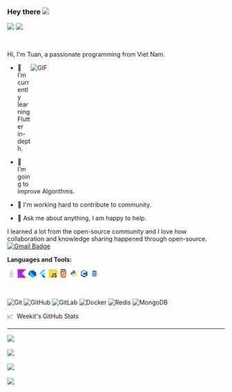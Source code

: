 
### Hey there <img src="https://media.giphy.com/media/hvRJCLFzcasrR4ia7z/giphy.gif" width="25px">

![](https://visitor-badge.glitch.me/badge?page_id=huynhhuutuan) ![](https://img.shields.io/github/last-commit/huynhhuutuan)

<br />

Hi, I'm Tuan, a passionate programming from Viet Nam.

<img align="right" alt="GIF" src="https://github.com/weekitmo/weekitmo/blob/master/code.gif?raw=true" width="450" height="280" />

- :palm_tree: I’m currently learning Flutter in-depth.

- :beer: I’m going to improve Algorithms.

- :meat_on_bone: I'm working hard to contribute to community.

- :ghost: Ask me about anything, I am happy to help.

I learned a lot from the open-source community and I love how collaboration and knowledge sharing happened through open-source. [![Gmail Badge](https://img.shields.io/badge/-dev.huynhhuutuan@gmail.com-c14438?style=flat-square&logo=Gmail&logoColor=white&link=mailto:dev.huynhhuutuan@gmail.com)](mailto:dev.huynhhuutuan@gmail.com)

**Languages and Tools:**

<code><img height="20" src="https://raw.githubusercontent.com/github/explore/80688e429a7d4ef2fca1e82350fe8e3517d3494d/topics/java/java.png"></code> <code><img height="20" src="https://raw.githubusercontent.com/github/explore/80688e429a7d4ef2fca1e82350fe8e3517d3494d/topics/kotlin/kotlin.png"></code> <code><img height="20" src="https://raw.githubusercontent.com/github/explore/80688e429a7d4ef2fca1e82350fe8e3517d3494d/topics/dart/dart.png"></code> <code><img height="20" src="https://raw.githubusercontent.com/github/explore/80688e429a7d4ef2fca1e82350fe8e3517d3494d/topics/flutter/flutter.png"></code> <code><img height="20" src="https://raw.githubusercontent.com/github/explore/80688e429a7d4ef2fca1e82350fe8e3517d3494d/topics/javascript/javascript.png"></code> <code><img height="20" src="https://raw.githubusercontent.com/github/explore/80688e429a7d4ef2fca1e82350fe8e3517d3494d/topics/html/html.png"></code> <code><img height="20" src="https://raw.githubusercontent.com/github/explore/80688e429a7d4ef2fca1e82350fe8e3517d3494d/topics/python/python.png"></code> <code><img height="20" src="https://raw.githubusercontent.com/github/explore/80688e429a7d4ef2fca1e82350fe8e3517d3494d/topics/c/c.png"></code> <code><img height="20" src="https://raw.githubusercontent.com/github/explore/80688e429a7d4ef2fca1e82350fe8e3517d3494d/topics/sql/sql.png"></code>

<br />

![Git](https://img.shields.io/badge/-Git-brightgreen?style=plastic&logo=git)
![GitHub](https://img.shields.io/badge/-GitHub-181717?style=flat&logo=github)
![GitLab](https://img.shields.io/badge/-GitLab-FCA121?style=plastic&logo=gitlab)
![Docker](https://img.shields.io/badge/-Shell-blue?style=plastic&logo=shell)
![Redis](https://img.shields.io/badge/-Mysql-ffe897?style=plastic&logo=mysql)
![MongoDB](https://img.shields.io/badge/-Postman-9cf?style=plastic&logo=postman)


<div>📈&nbsp;&nbsp;Weekit's GitHub Stats</div>

---
![](https://github-readme-stats.vercel.app/api/top-langs/?username=huynhhuutuan&layout=compact&theme=material-palenight)

![](https://github-readme-stats.vercel.app/api?username=huynhhuutuan&show_icons=true&theme=dracula&hide=stars,issues)

![](https://github-readme-streak-stats.herokuapp.com/?user=huynhhuutuan)

![](https://github-profile-trophy.vercel.app/?username=huynhhuutuan&theme=juicyfresh&no-bg=true&no-frame=true&column=4&%22)

<br />
